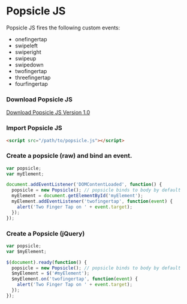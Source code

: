 Popsicle JS
===========

Popsicle JS fires the following custom events:
* onefingertap
* swipeleft
* swiperight
* swipeup
* swipedown
* twofingertap
* threefingertap
* fourfingertap

### Download Popsicle JS
[Download Popsicle JS Version 1.0](https://raw.githubusercontent.com/codyhess/popsiclejs/master/popsicle.js)

### Import Popsicle JS
```html
<script src="/path/to/popsicle.js"></script>
```

### Create a popsicle (raw) and bind an event.
```javascript
var popsicle;
var myElement;

document.addEventListener('DOMContentLoaded', function() {
  popsicle = new Popsicle(); // popsicle binds to body by default
  myElement = document.getElementById('myElement');
  myElement.addEventListener('twofingertap', function(event) {
    alert('Two Finger Tap on ' + event.target);
  });
});

```

### Create a Popsicle (jQuery)
```javascript
var popsicle;
var $myElement;

$(document).ready(function() {
  popsicle = new Popsicle(); // popsicle binds to body by default
  $myElement = $('#myElement');
  $myElement.on('twofingertap', function(event) {
    alert('Two Finger Tap on ' + event.target);
  });
});
```
